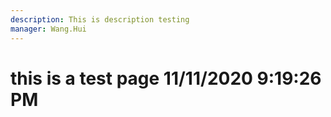 ```yaml
---
description: This is description testing
manager: Wang.Hui
---
```

# this is a test page 11/11/2020 9:19:26 PM